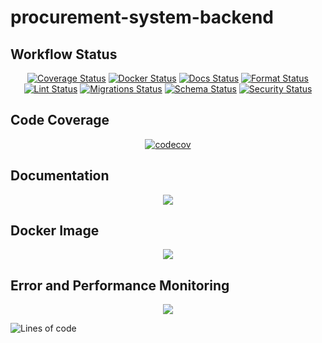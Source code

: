 # procurement-system-backend

## Workflow Status

<div align="center">

[![Coverage Status](https://github.com/sahil-gidwani/procurement-system-backend/actions/workflows/coverage.yml/badge.svg)](https://github.com/sahil-gidwani/procurement-system-backend/actions/workflows/coverage.yml)
[![Docker Status](https://github.com/sahil-gidwani/procurement-system-backend/actions/workflows/docker.yml/badge.svg)](https://github.com/sahil-gidwani/procurement-system-backend/actions/workflows/docker.yml)
[![Docs Status](https://github.com/sahil-gidwani/procurement-system-backend/actions/workflows/docs.yml/badge.svg)](https://github.com/sahil-gidwani/procurement-system-backend/actions/workflows/docs.yml)
[![Format Status](https://github.com/sahil-gidwani/procurement-system-backend/actions/workflows/format.yml/badge.svg)](https://github.com/sahil-gidwani/procurement-system-backend/actions/workflows/format.yml)
[![Lint Status](https://github.com/sahil-gidwani/procurement-system-backend/actions/workflows/lint.yml/badge.svg)](https://github.com/sahil-gidwani/procurement-system-backend/actions/workflows/lint.yml)
[![Migrations Status](https://github.com/sahil-gidwani/procurement-system-backend/actions/workflows/migrations.yml/badge.svg)](https://github.com/sahil-gidwani/procurement-system-backend/actions/workflows/migrations.yml)
[![Schema Status](https://github.com/sahil-gidwani/procurement-system-backend/actions/workflows/schema.yml/badge.svg)](https://github.com/sahil-gidwani/procurement-system-backend/actions/workflows/schema.yml)
[![Security Status](https://github.com/sahil-gidwani/procurement-system-backend/actions/workflows/security.yml/badge.svg)](https://github.com/sahil-gidwani/procurement-system-backend/actions/workflows/security.yml)

</div>

## Code Coverage

<div align="center">

[![codecov](https://codecov.io/gh/sahil-gidwani/procurement-system-backend/graph/badge.svg?token=MZM7MS1JEJ)](https://codecov.io/gh/sahil-gidwani/procurement-system-backend "Check out the codecov report")

</div>

## Documentation

<div align="center">

[![](https://custom-icon-badges.demolab.com/badge/Documentation-deployed-default?style=flat&logo=github%20pages&logoColor=default)](https://sahil-gidwani.github.io/procurement-system-backend/ "Go to documentation")

</div>

## Docker Image

<div align="center">

[![](https://custom-icon-badges.demolab.com/badge/Docker-latest-white?style=flat&logo=docker&logoColor=blue)](https://hub.docker.com/repository/docker/sahilgidwani/procurement-system-backend "Link to Docker Hub")

</div>

## Error and Performance Monitoring

<div align="center">

[![](https://custom-icon-badges.demolab.com/badge/Sentry-Status-green?style=flat&logo=sentry&logoColor=purple)](https://sahil-gidwani.sentry.io/projects/procurement-system-backend/?project=4506820636573696 "Link to Sentry dashboard")

</div>

![Lines of code](https://img.shields.io/tokei/lines/github/sahil-gidwani/procurement-system-backend)